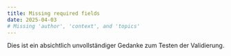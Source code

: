 ```yaml
---
title: Missing required fields
date: 2025-04-03
# Missing 'author', 'context', and 'topics'
---
```

Dies ist ein absichtlich unvollständiger Gedanke zum Testen der Validierung.
